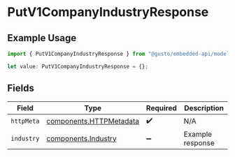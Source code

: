 # PutV1CompanyIndustryResponse

## Example Usage

```typescript
import { PutV1CompanyIndustryResponse } from "@gusto/embedded-api/models/operations/putv1companyindustry.js";

let value: PutV1CompanyIndustryResponse = {};
```

## Fields

| Field                                                              | Type                                                               | Required                                                           | Description                                                        |
| ------------------------------------------------------------------ | ------------------------------------------------------------------ | ------------------------------------------------------------------ | ------------------------------------------------------------------ |
| `httpMeta`                                                         | [components.HTTPMetadata](../../models/components/httpmetadata.md) | :heavy_check_mark:                                                 | N/A                                                                |
| `industry`                                                         | [components.Industry](../../models/components/industry.md)         | :heavy_minus_sign:                                                 | Example response                                                   |